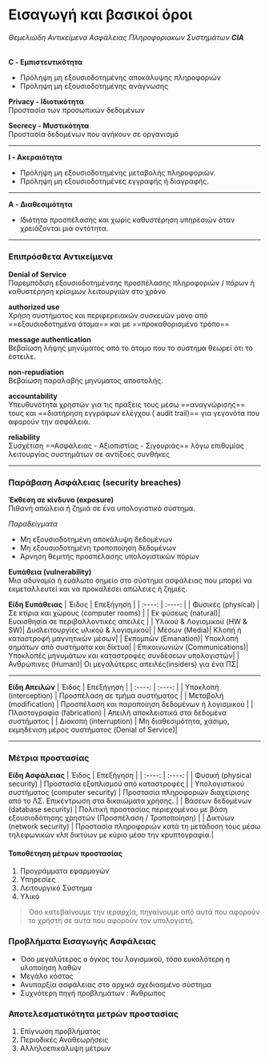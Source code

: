 # Εισαγωγή και βασικοί όροι

###### Θεμελιώδη Αντικείμενα Ασφάλειας Πληροφοριακων Συστημάτων **CIA**

**C - Εμπιστευτικότητα**

- Πρόληψη μη εξουσιοδοτημένης αποκάλυψης πληροφοριών
- Πρόληψη μη εξουσιοδοτημένης ανάγνωσης

**Privacy - Ιδιοτικότητα**  
Προστασία των προσωπικών δεδομένων

**Secrecy - Μυστικότητα**  
Προστασία δεδομένων που ανήκουν σε οργανισμό

---

**I - Ακεραιότητα**

- Πρόληψη μη εξουσιοδοτημένης μεταβολής πληροφοριών.
- Πρόληψη μη εξουσιοδοτημένες εγγραφής ή διαγραφής.

---

**A - Διαθεσιμότητα**

- Ιδιότητα προσπέλασης και χωρίς καθυστέρηση υπηρεσιών όταν χρειάζονται μια οντότητα.

---

### Επιπρόσθετα Αντικείμενα

**Denial of Service**  
Παρεμπόδιση εξουσιοδοτημένσης προσπέλασης πληροφοριών / πόρων ή καθυστέρηση κρίσιμων λειτουργιών στο χρόνο

**authorized use**  
Χρήση συστήματος και περιφερειακών συσκευών μόνο από ==εξουσιοδοτημένα άτομα== και με ==προκαθορισμένο τρόπο==

**message authentication**  
Βεβαίωση λήψης μηνύματος από το άτομο που το σύστημα θεωρεί ότι το έστειλε.

**non-repudiation**  
Βεβαίωση παραλαβής μηνύματος αποστολής.

**accountability**  
Υπευθυνότητα χρηστών για τις πράξεις τους μέσω ==αναγνώρισης== τους και ==διατήρηση εγγράφων ελέγχου ( audit trail)== για γεγονότα που αφορούν την ασφάλεια.

**reliability**  
Συσχέτιση ==Ασφάλειας - Αξιοπιστίας - Σιγουριάς==
λόγω επιθυμίας λειτουργίας συστημάτων σε αντίξοες συνθήκες

---

### Παράβαση Ασφάλειας (security breaches)

**Έκθεση σε κίνδυνο (exposure)**  
Πιθανή απώλεια ή ζημιά σε ένα υπολογιστικό σύστημα.

_Παραδείγματα_

- Μη εξουσιοδοτημένη αποκάλυψη δεδομένων
- Μη εξουσιοδοτημένη τροποποίηση δεδομένων
- Άρνηση θεμιτής προσπέλασης υπολογιστικών πόρων

**Ευπάθεια (vulnerability)**  
Μια αδυναμία ή ευάλωτο σημείο στο σύστημα ασφάλειας που μπορεί να εκμεταλλευτεί και να προκαλέσει απώλειες ή ζημιές.

**Είδη Ευπάθειας**
| Έιδος | Επεξήγηση |
| :----: | :----: |
| Φυσικές (physical) | Σε κτίρια και χώρους (computer rooms) |
| Εκ φύσεως (natural)| Ευαισθησία σε περιβαλλοντικές απειλές |
| Υλικού & Λογισμικού (HW & SW)| Δυσλειτουργίες υλικού & λογισμικού|
| Μέσων (Media)| Κλοπή ή καταστροφή μαγνητικών μέσων|
| Εκπομπών (Emanation)| Υποκλοπή σημάτων από συστήματα και δίκτυα|
| Επικοινωνιών (Communications)| Υποκλοπές μηνυμάτων και καταστροφές συνδέσεων υπολογιστών|
| Ανθρώπινες (Human)| Οι μεγαλύτερες απειλές(insiders) για ένα ΠΣ|

---

**Είδη Απειλών**
| Έιδος | Επεξήγηση |
| :----: | :----: |
| Υποκλοπή (interception) | Προσπέλαση σε τμήμα συστήματος |
| Μεταβολή (modification) | Προσπέλαση και παραποίηση δεδομένων ή λογισμικού |
| Πλαστογραφία (fabrication) | Απειλή αποκλειστικά στα δεδομένα συστήματος |
| Διακοπή (interruption) | Μη διαθεσιμότητα, χάσιμο, εκμηδένιση μέρος συστήματος (Denial of Service)|

---

### Μέτρια προστασίας

**Είδη Ασφάλειας**
| Έιδος | Επεξήγηση |
| :----: | :----: |
| Φυσική (physical security) | Προστασία εξοπλισμού από καταστροφές |
| Υπολογιστικού συστήματος (computer security) | Προστασία πληροφοριών διαχείρισης από το ΛΣ. Επικέντρωση στα δικαιώματα χρήσης. |
| Βάσεων δεδομένων (database security) | Πολιτική προστασίας περιεχομένου με βάση εξουσιοδότησης χρηστών (Προσπέλαση / Τροποποίηση) |
| Δικτύων (network security) | Προστασία πληροφοριών κατά τη μετάδοση τους μέσω τηλεφωνικών κλπ δικτύων με κύριο μέσο την κρυπτογραφία.|

#### Τοποθέτηση μέτρων προστασίας

1. Προγράμματα εφαρμογών
2. Υπηρεσίες
3. Λειτουργικό Σύστημα
4. Υλικό

> Όσο κατεβαίνουμε την ιεραρχία, πηγαίνουμε από αυτά που αφορούν το χρήστη σε αυτά που αφορούν τον υπολογιστή.

### Προβλήματα Εισαγωγής Ασφάλειας

- Όσο μεγαλύτερος ο όγκος του λογισμικού, τόσο ευκολότερη η υλοποίηση λαθών
- Μεγάλο κόστος
- Ανυπαρξία ασφάλειας στο αρχικά σχεδιασμένο σύστημα
- Συχνότερη πηγή προβλημάτων : Άνθρωπος

### Αποτελεσματικότητα μετρών προστασίας

1. Επίγνωση προβλήματος
2. Περιοδικές Αναθεωρήσεις
3. Αλληλοεπικάλυψη μέτρων
